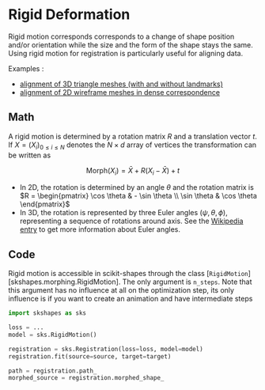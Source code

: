 Rigid Deformation
=================

Rigid motion corresponds corresponds to a change of shape position and/or orientation while the size and the form of the shape stays the same. Using rigid motion for registration is particularly useful for aligning data.

Examples :

- [alignment of 3D triangle meshes (with and without landmarks)](../../../generated/gallery/registration/plot_human_rigid.md)
- [alignment of 2D wireframe meshes in dense correspondence](../../../generated/gallery/registration/plot_circles_rigid.md)

Math
----

A rigid motion is determined by a rotation matrix $R$ and a translation vector $t$. If $X = (X_i)_{0\leq i\leq N}$ denotes the $N \times d$ array of vertices the transformation can be written as

$$\text{Morph}(X_i) = \bar{X} + R (X_i - \bar{X}) + t$$

- In 2D, the rotation is determined by an angle $\theta$ and the rotation matrix is $R = \begin{pmatrix} \cos \theta & - \sin \theta \\ \sin \theta & \cos \theta \end{pmatrix}$
- In 3D, the rotation is represented by three Euler angles $(\psi, \theta, \phi)$, representing a sequence of rotations around axis. See the [Wikipedia entry](https://en.wikipedia.org/wiki/Euler_angles) to get more information about Euler angles.

Code
----

Rigid motion is accessible in scikit-shapes through the class [`RigidMotion`][skshapes.morphing.RigidMotion]. The only argument is `n_steps`. Note that this argument has no influence at all on the optimization step, its only influence is if you want to create an animation and have intermediate steps

```python
import skshapes as sks

loss = ...
model = sks.RigidMotion()

registration = sks.Registration(loss=loss, model=model)
registration.fit(source=source, target=target)

path = registration.path_
morphed_source = registration.morphed_shape_
```
